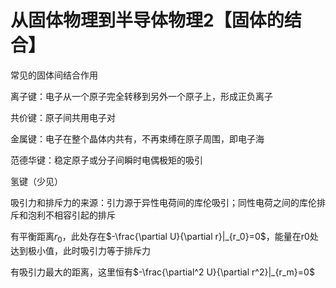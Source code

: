 # 从固体物理到半导体物理2【固体的结合】









常见的固体间结合作用

离子键：电子从一个原子完全转移到另外一个原子上，形成正负离子

共价键：原子间共用电子对

金属键：电子在整个晶体内共有，不再束缚在原子周围，即电子海

范德华键：稳定原子或分子间瞬时电偶极矩的吸引

氢键（少见）















吸引力和排斥力的来源：引力源于异性电荷间的库伦吸引；同性电荷之间的库伦排斥和泡利不相容引起的排斥

有平衡距离$r_0$，此处存在$-\frac{\partial U}{\partial r}|_{r_0}=0$，能量在r0处达到极小值，此时吸引力等于排斥力

有吸引力最大的距离，这里恒有$-\frac{\partial^2 U}{\partial r^2}|_{r_m}=0$

















